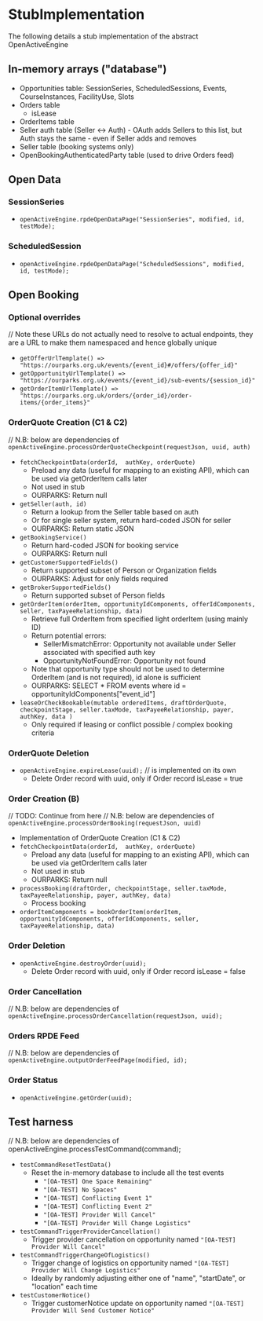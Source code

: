 # StubImplementation
The following details a stub implementation of the abstract OpenActiveEngine


## In-memory arrays ("database")

- Opportunities table: SessionSeries, ScheduledSessions, Events, CourseInstances, FacilityUse, Slots
- Orders table
  - isLease
- OrderItems table
- Seller auth table (Seller <-> Auth) - OAuth adds Sellers to this list, but Auth stays the same - even if Seller adds and removes
- Seller table (booking systems only)
- OpenBookingAuthenticatedParty table (used to drive Orders feed)

## Open Data

### SessionSeries
- `openActiveEngine.rpdeOpenDataPage("SessionSeries", modified, id, testMode);`

### ScheduledSession
- `openActiveEngine.rpdeOpenDataPage("ScheduledSessions", modified, id, testMode);`

## Open Booking

### Optional overrides
// Note these URLs do not actually need to resolve to actual endpoints, they are a URL to make them namespaced and hence globally unique
  - `getOfferUrlTemplate() => "https://ourparks.org.uk/events/{event_id}#/offers/{offer_id}"`
  - `getOpportunityUrlTemplate() => "https://ourparks.org.uk/events/{event_id}/sub-events/{session_id}"`
  - `getOrderItemUrlTemplate() => "https://ourparks.org.uk/orders/{order_id}/order-items/{order_items}"`

### OrderQuote Creation (C1 & C2)
// N.B: below are dependencies of `openActiveEngine.processOrderQuoteCheckpoint(requestJson, uuid, auth)`
  - `fetchCheckpointData(orderId,  authKey, orderQuote)`
    - Preload any data (useful for mapping to an existing API), which can be used via getOrderItem calls later
    - Not used in stub
    - OURPARKS: Return null
  - `getSeller(auth, id)`
    - Return a lookup from the Seller table based on auth
    - Or for single seller system, return hard-coded JSON for seller
    - OURPARKS: Return static JSON
  - `getBookingService()`
    - Return hard-coded JSON for booking service
    - OURPARKS: Return null
  - `getCustomerSupportedFields()`
    - Return supported subset of Person or Organization fields 
    - OURPARKS: Adjust for only fields required
  - `getBrokerSupportedFields()`
    - Return supported subset of Person fields
  - `getOrderItem(orderItem, opportunityIdComponents, offerIdComponents, seller, taxPayeeRelationship, data)`
    - Retrieve full OrderItem from specified light orderItem (using mainly ID)
    - Return potential errors:
      - SellerMismatchError: Opportunity not available under Seller associated with specified auth key
      - OpportunityNotFoundError: Opportunity not found
    - Note that opportunity type should not be used to determine OrderItem (and is not required), id alone is sufficient
    - OURPARKS: SELECT * FROM events where id = opportunityIdComponents["event_id"]
  - `leaseOrCheckBookable(mutable orderedItems, draftOrderQuote, checkpointStage, seller.taxMode, taxPayeeRelationship, payer, authKey, data )`
    - Only required if leasing or conflict possible / complex booking criteria

### OrderQuote Deletion
- `openActiveEngine.expireLease(uuid);` // is implemented on its own
  - Delete Order record with uuid, only if Order record isLease = true 

### Order Creation (B)
// TODO: Continue from here
// N.B: below are dependencies of `openActiveEngine.processOrderBooking(requestJson, uuid)`
  - Implementation of OrderQuote Creation (C1 & C2)
  - `fetchCheckpointData(orderId,  authKey, orderQuote)`
    - Preload any data (useful for mapping to an existing API), which can be used via getOrderItem calls later
    - Not used in stub
    - OURPARKS: Return null
  - `processBooking(draftOrder, checkpointStage, seller.taxMode, taxPayeeRelationship, payer, authKey, data)`
    - Process booking
  - `orderItemComponents = bookOrderItem(orderItem, opportunityIdComponents, offerIdComponents, seller, taxPayeeRelationship, data)`

### Order Deletion
- `openActiveEngine.destroyOrder(uuid);`
  - Delete Order record with uuid, only if Order record isLease = false 

### Order Cancellation
// N.B: below are dependencies of `openActiveEngine.processOrderCancellation(requestJson, uuid);`

### Orders RPDE Feed
// N.B: below are dependencies of `openActiveEngine.outputOrderFeedPage(modified, id);`

### Order Status
- `openActiveEngine.getOrder(uuid);`

## Test harness
// N.B: below are dependencies of openActiveEngine.processTestCommand(command);
- `testCommandResetTestData()`
  - Reset the in-memory database to include all the test events
    - `"[OA-TEST] One Space Remaining"`
    - `"[OA-TEST] No Spaces"`
    - `"[OA-TEST] Conflicting Event 1"`
    - `"[OA-TEST] Conflicting Event 2"`
    - `"[OA-TEST] Provider Will Cancel"`
    - `"[OA-TEST] Provider Will Change Logistics"`
- `testCommandTriggerProviderCancellation()`
  - Trigger provider cancellation on opportunity named `"[OA-TEST] Provider Will Cancel"`
- `testCommandTriggerChangeOfLogistics()`
  - Trigger change of logistics on opportunity named `"[OA-TEST] Provider Will Change Logistics"`
  - Ideally by randomly adjusting either one of "name", "startDate", or "location" each time
- `testCustomerNotice()`
  - Trigger customerNotice update on opportunity named `"[OA-TEST] Provider Will Send Customer Notice"`